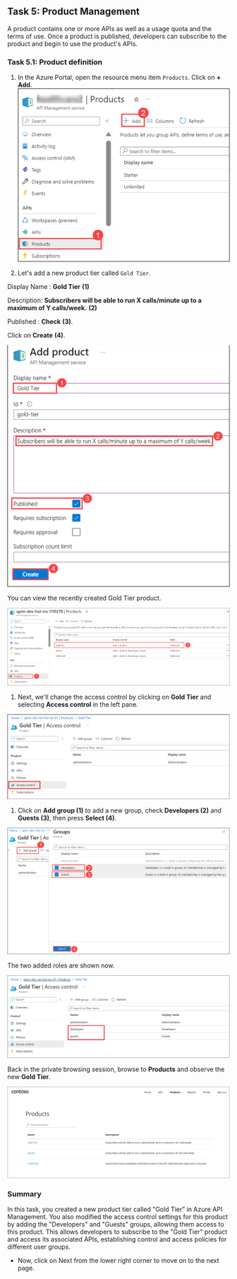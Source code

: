 ## Task 5: Product Management

A product contains one or more APIs as well as a usage quota and the terms of use. Once a product is published, developers can subscribe to the product and begin to use the product's APIs.

### Task 5.1: Product definition

1. In the Azure Portal, open the resource menu item `Products`. Click on **+ Add**.
       ![APIM Products](media3/products1.png)

1. Let's add a new product tier called `Gold Tier`.

  Display Name : **Gold Tier** **(1)**

  Description: **Subscribers will be able to run X calls/minute up to a maximum of Y calls/week.** **(2)**
  
  Published : **Check** **(3)**.

   Click on **Create** **(4)**.

  ![APIM Add Product](media3/add-product.png)

  You can view the recently created Gold Tier product.

  ![APIM Add Product](media3/P5-T5.1-S3.png)

1. Next, we'll change the access control by clicking on **Gold Tier** and selecting **Access control** in the left pane.

  ![APIM Add Product Access](media3/04.png)

1. Click on **Add group (1)** to add a new group, check **Developers (2)** and **Guests (3)**, then press **Select (4)**. 

  ![APIM Add Product Access](media3/P5-T5.1-addgrp.png)

  The two added roles are shown now.

  ![APIM Developer Portal Added Product](media3/05.png)

  Back in the private browsing session, browse to **Products** and observe the new **Gold Tier**. 

  ![APIM Developer Portal Added Product](media3/06.png)

 ### Summary
  In this task, you created a new product tier called "Gold Tier" in Azure API Management. You also modified the access control settings for this product by adding the "Developers" and "Guests" groups, allowing them access to this product. This allows developers to subscribe to the "Gold Tier" product and access its associated APIs, establishing control and access policies for different user groups.
- Now, click on Next from the lower right corner to move on to the next page.

